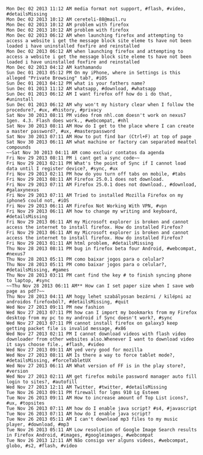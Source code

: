 
    Mon Dec 02 2013 11:12 AM media format not support, #flash, #video, #detailsMissing
    Mon Dec 02 2013 10:12 AM cereteli-88@mail.ru
    Mon Dec 02 2013 10:12 AM problem with firefox
    Mon Dec 02 2013 10:12 AM problem with firefox
    Mon Dec 02 2013 06:12 AM when launching firefox and attempting to access a website i get the message block site eleme ts have not been loaded i have uninstalled foxfire and reinstalled
    Mon Dec 02 2013 06:12 AM when launching firefox and attempting to access a website i get the message block site eleme ts have not been loaded i have uninstalled foxfire and reinstalled
    Mon Dec 02 2013 04:12 AM kathamandu
    Sun Dec 01 2013 05:12 PM On my iPhone, where in Settings is this alleged "Private Browsing" tab?, #iOS
    Sun Dec 01 2013 04:12 PM what is your fathers name?
    Sun Dec 01 2013 11:12 AM whatsapp, #download, #whatsapp
    Sun Dec 01 2013 06:12 AM I want firefox off how do i do that, #uninstall
    Sun Dec 01 2013 06:12 AM why won't my history clear when I follow the procedure?, #ux, #history, #privacy
    Sat Nov 30 2013 08:11 PM video from nhl.com doesn't work on nexus7 1gen. 4.3. Flash does work., #webcompat, #nhl
    Sat Nov 30 2013 08:11 AM How do I get to the place where I can create a master password?, #ux, #masterpassword
    Sat Nov 30 2013 07:11 AM How to put find bar (Ctrl+F) at top of page
    Sat Nov 30 2013 06:11 AM what machine or factory can separated meattel compounds
    ~~Sat Nov 30 2013 04:11 AM como excluir contatos da agenda
    Fri Nov 29 2013 08:11 PM i cant get a sync code~~
    Fri Nov 29 2013 02:11 PM What's the point of Sync if I cannot load data until I register device?, #sync, #ux
    Fri Nov 29 2013 02:11 PM how do you turn off tabs on mobile, #tabs
    Fri Nov 29 2013 08:11 AM Firefox 25.0.1 does not download.
    Fri Nov 29 2013 07:11 AM Firefox 25.0.1 does not download., #download, #galaxynexus
    Fri Nov 29 2013 07:11 AM Tried to installed Mozilla Firefox on my iphone5 could not, #iOS
    Fri Nov 29 2013 06:11 AM Firefox Not Working With VPN, #vpn
    Fri Nov 29 2013 06:11 AM how to change my writing and keyboard, #detailsMissing
    Fri Nov 29 2013 06:11 AM my Microsoft explorer is broken and cannot access the internet to install firefox. How do installed Firefox?
    Fri Nov 29 2013 06:11 AM my Microsoft explorer is broken and cannot access the internet to install firefox. How do installed Firefox?
    Fri Nov 29 2013 01:11 AM html problem, #detailsMissing
    Thu Nov 28 2013 08:11 PM bug in firefox beta four Android, #webcompat, #nexus7
    Thu Nov 28 2013 05:11 PM como baixar jogos para o celular?
    Thu Nov 28 2013 05:11 PM como baixar jogos para o celular?, #detailsMissing, #games
    Thu Nov 28 2013 03:11 PM cant find the key # to finish syncing phone to laptop, #sync
    ~~Thu Nov 28 2013 06:11 AM** How can I set paper size when I save web page as pdf?~~
    Thu Nov 28 2013 04:11 AM hogy lehet szabályosan bezárni / kilépni az androidos firefoxból?, #detailsMissing, #quit
    Wed Nov 27 2013 09:11 PM new fashion
    Wed Nov 27 2013 07:11 PM how can I import my bookmarks from my Firefox desktop from my pc to my android if Sync doesn't work?, #sync
    Wed Nov 27 2013 07:11 PM cannot install firefox on galaxy3 keep getting packet file is invalid message, #x86
    Wed Nov 27 2013 02:11 PM I cannot download videos with flash video downloader from other websites also.Whenever I want to download video it says choose file., #flash, #video
    Wed Nov 27 2013 09:11 AM yed very good for mozilla
    Wed Nov 27 2013 08:11 AM Is there a way to force tablet mode?, #detailsMissing, #forceTabletUX
    Wed Nov 27 2013 06:11 AM What version of FF is in the play store?, #version
    Wed Nov 27 2013 02:11 AM get firefox mobile password manager auto fill login to sites?, #autofill
    Wed Nov 27 2013 12:11 AM Twitter, #twitter, #detailsMissing
    Tue Nov 26 2013 09:11 PM firewall for lgms 910 Lg Esteem
    Tue Nov 26 2013 09:11 AM How to increase amount of Top List icons?, #ux, #topsites
    Tue Nov 26 2013 07:11 AM how do I enable java script? #s4, #javascript
    Tue Nov 26 2013 07:11 AM how do I enable java script?
    Tue Nov 26 2013 05:11 AM I can't download mp3 files to my music player, #download, #mp3
    Tue Nov 26 2013 05:11 AM Low resolution of Google Image Search results in Firefox Android, #images, #googleimages, #webcompat
    Tue Nov 26 2013 12:11 AM Não consigo ver alguns videos, #webcompat, globo, #s2, #flash, #video
